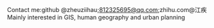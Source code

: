 Contact me:github @zheuziihau;812325695@qq.com;zhihu.com@江疾
Mainly interested in GIS, human geography and urban planning


